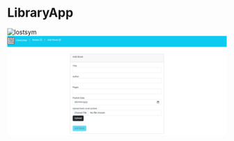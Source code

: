 # LibraryApp


![lostsym](https://github.com/amishah026/LibraryApp/assets/137514011/8a45f81f-7c2a-4765-9df2-5782f0b227d0)
![AddBook](/Frontend/src/assets/AddBook.PNG)

